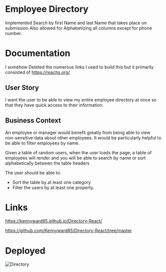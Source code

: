 # Employee Directory
Implemented Search by first Name and last Name that takes place on submission 
Also allowed for Alphabetizing all columns except for phone number. 

# Documentation
I somehow Deleted the numerous links I used to build this but it primarily consisted of 
https://reactjs.org/

## User Story

I want the user to be able to view my entire employee directory at once so that they have quick access to their information.

## Business Context

An employee or manager would benefit greatly from being able to view non-sensitive data about other employees. It would be particularly helpful to be able to filter employees by name.

Given a table of random users, when the user loads the page, a table of employees will render 
and you will be able to search by name or sort alphabetically between the table headers

The user should be able to:

  * Sort the table by at least one category
  * Filter the users by at least one property.
  
  # Links
  
 https://kennyward85.github.io/Directory-React/
 
 https://github.com/Kennyward85/Directory-React/tree/master

# Deployed
![Directory](https://user-images.githubusercontent.com/66036794/90950236-533a5780-e415-11ea-8f1e-cb0f4d41dd8d.png)
